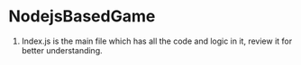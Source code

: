 # NodejsBasedGame

1. Index.js is the main file which has all the code and logic in it, review it for 
   better understanding. 
